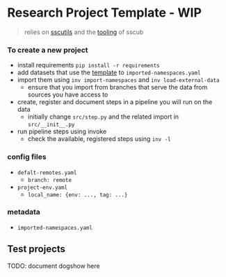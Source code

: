 # Research Project Template - WIP

> relies on [sscutils](https://github.com/sscu-budapest/sscutils) and the [tooling](https://sscu-budapest.github.io/tooling) of sscub

### To create a new project

- install requirements `pip install -r requirements`
- add datasets that use the [template](https://github.com/sscu-budapest/dataset-template) to `imported-namespaces.yaml`
- import them using `inv import-namespaces` and `inv load-external-data`
  - ensure that you import from branches that serve the data from sources you have access to
- create, register and document steps in a pipeline you will run on the data
  - initially change `src/step.py` and the related import in `src/__init__.py`
- run pipeline steps using invoke
  - check the available, registered steps using `inv -l`

### config files

- `defalt-remotes.yaml`
  - `branch: remote`
- `project-env.yaml` 
  - `local_name: {env: ..., tag: ...}`

### metadata

- `imported-namespaces.yaml`

## Test projects

TODO: document dogshow here